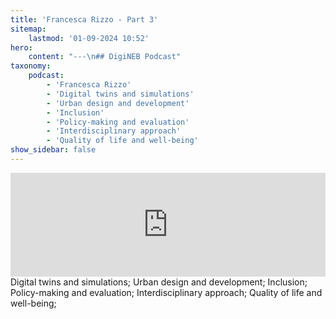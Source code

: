 ```yaml
---
title: 'Francesca Rizzo - Part 3'
sitemap:
    lastmod: '01-09-2024 10:52'
hero:
    content: "---\n## DigiNEB Podcast"
taxonomy:
    podcast:
        - 'Francesca Rizzo'
        - 'Digital twins and simulations'
        - 'Urban design and development'
        - 'Inclusion'
        - 'Policy-making and evaluation'
        - 'Interdisciplinary approach'
        - 'Quality of life and well-being'
show_sidebar: false
---
```


<iframe title="digineb" width="100%" height="166" scrolling="no" frameborder="no" allow="autoplay" src="https://w.soundcloud.com/player/?url=https%3A//api.soundcloud.com/tracks/1908099191&color=%234b4815&auto_play=false&hide_related=false&show_comments=true&show_user=true&show_reposts=false&show_teaser=false"></iframe>
Digital twins and simulations;
Urban design and development;
Inclusion;
Policy-making and evaluation;
Interdisciplinary approach;
Quality of life and well-being;